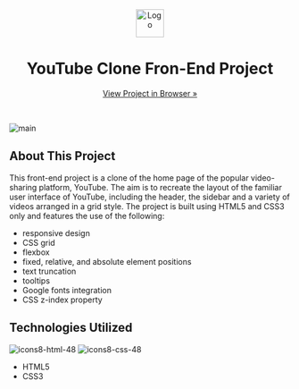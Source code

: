 <a name="readme-top"></a>
<br>
<div align="center">
  <img src="https://github.com/VictoriaLauri/Youtube/blob/main/Icons/youtube-logo.svg" alt="Logo" height="50">

  <h1> YouTube Clone Fron-End Project</h1>
  
  <a href="https://victorialauri.github.io/Youtube-Clone/">View Project in Browser »</a>
</div>
<br>

![main](https://github.com/VictoriaLauri/Youtube/blob/main/Assets/youtube-project-screenshot.png)


## About This Project

This front-end project is a clone of the home page of the popular video-sharing platform, YouTube. The aim is to recreate the layout of the familiar user interface of YouTube, including the header, the sidebar and a variety of videos arranged in a grid style. The project is built using HTML5 and CSS3 only and features the use of the following:
- responsive design
- CSS grid
- flexbox
- fixed, relative, and absolute element positions
- text truncation
- tooltips
- Google fonts integration
- CSS z-index property


## Technologies Utilized

![icons8-html-48](https://github.com/RanitManik/Mom-and-Pops-Bakery/assets/138437760/c594a0ea-6814-49d5-be42-42ed554d6914)
![icons8-css-48](https://github.com/RanitManik/Mom-and-Pops-Bakery/assets/138437760/8e945635-63f1-4770-acba-ff21584f1b05)

- HTML5
- CSS3
